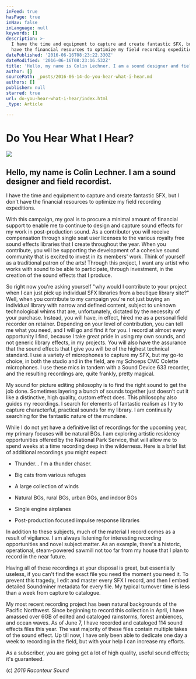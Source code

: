 ```yaml
---
inFeed: true
hasPage: true
inNav: false
inLanguage: null
keywords: []
description: >-
  I have the time and equipment to capture and create fantastic SFX, but I don’t
  have the financial resources to optimize my field recording expeditions.
datePublished: '2016-06-16T08:23:22.330Z'
dateModified: '2016-06-16T08:23:16.532Z'
title: 'Hello, my name is Colin Lechner. I am a sound designer and field recordist.'
author: []
sourcePath: _posts/2016-06-14-do-you-hear-what-i-hear.md
authors: []
publisher: null
starred: true
url: do-you-hear-what-i-hear/index.html
_type: Article

---
```

# Do You Hear What I Hear?
![](https://the-grid-user-content.s3-us-west-2.amazonaws.com/6c2fb67a-0041-4df6-b9f3-849de649867b.jpg)

## Hello, my name is Colin Lechner. I am a sound designer and field recordist.

I have the time and equipment to capture and create fantastic SFX, but I don't have the financial resources to optimize my field recording expeditions.

With this campaign, my goal is to procure a minimal amount of financial support to enable me to continue to design and capture sound effects for my work in post-production sound. As a contributor you will receive compensation through single seat user licenses to the various royalty free sound effects libraries that I create throughout the year. When you contribute, you will be supporting the development of a cohesive sound community that is excited to invest in its members' work. Think of yourself as a traditional patron of the arts! Through this project, I want any artist who works with sound to be able to participate, through investment, in the creation of the sound effects that I produce. 

So right now you're asking yourself "why would I contribute to your project when I can just pick up individual SFX libraries from a boutique library site?" Well, when you contribute to my campaign you're not just buying an individual library with narrow and defined content, subject to unknown technological whims that are, unfortunately, dictated by the necessity of your purchase. Instead, you will have, in effect, hired me as a personal field recorder on retainer. Depending on your level of contribution, you can tell me what you need, and I will go and find it for you. I record at almost every opportunity I find, because I take great pride in using my own sounds, and not generic library effects, in my projects. You will also have the assurance that the sound effects that I give you will be of the highest technical standard. I use a variety of microphones to capture my SFX, but my go-to choice, in both the studio and in the field, are my Schoeps CMC Colette microphones. I use these mics in tandem with a Sound Device 633 recorder, and the resulting recordings are, quite frankly, pretty magical. 

My sound for picture editing philosophy is to find the right sound to get the job done. Sometimes layering a bunch of sounds together just doesn't cut it like a distinctive, high quality, custom effect does. This philosophy also guides my recordings. I search for elements of fantastic realism as I try to capture characterful, practical sounds for my library. I am continually searching for the fantastic nature of the mundane. 

While I do not yet have a definitive list of recordings for the upcoming year, my primary focuses will be natural BGs. I am exploring artistic residency opportunities offered by the National Park Service, that will allow me to spend weeks at a time recording deep in the wilderness. Here is a brief list of additional recordings you might expect:

* Thunder... I'm a thunder chaser.

* Big cats from various refuges

* A large collection of winds

* Natural BGs, rural BGs, urban BGs, and indoor BGs

* Single engine airplanes

* Post-production focused impulse response libraries

In addition to these subjects, much of the material I record comes as a result of vigilance. I am always listening for interesting recording opportunities and novel subject matter. As an example, there's a historic, operational, steam-powered sawmill not too far from my house that I plan to record in the near future.

Having all of these recordings at your disposal is great, but essentially useless, if you can't find the exact file you need the moment you need it. To prevent this tragedy, I edit and master every SFX I record, and then I embed detailed Soundminer metadata for every file. My typical turnover time is less than a week from capture to catalogue.

My most recent recording project has been natural backgrounds of the Pacific Northwest. Since beginning to record this collection in April, I have amassed over 6GB of edited and cataloged rainstorms, forest ambiences, and ocean waves. As of June 7, I have recorded and cataloged 114 sound effects files this year. The vast majority of these files contain multiple takes of the sound effect. Up till now, I have only been able to dedicate one day a week to recording in the field, but with your help I can increase my efforts. 

As a subscriber, you are going get a lot of high quality, useful sound effects; it's guaranteed.

(c) _2016 Raconteur Sound_